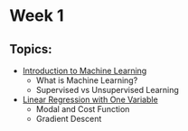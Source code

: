 # Week 1


## Topics:
 - [Introduction to Machine Learning](./IntroToML.md)
   - What is Machine Learning?
   - Supervised vs Unsupervised Learning
 - [Linear Regression with One Variable](./LinearRegressionWithOneVariable.md)
   - Modal and Cost Function
   - Gradient Descent



